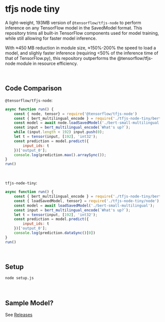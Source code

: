 # tfjs node tiny
A light-weight, 193MB version of `@tensorflow/tfjs-node` to perform inference on any TensorFlow model in the SavedModel format. 
This repository trims all built-in TensorFlow components used for model training, while still allowing for faster model inference.

With ≈450 MB reduction in module size, ≈150%-200% the speed to load a model, and slighly faster inference (requiring <50% of the inference time of that of TensorFlow.py), this repository outperforms the @tensorflow/tfjs-node module in resource efficiency.

<br>

## Code Comparison
`@tensorflow/tfjs-node`:

```js
async function run() {
    const { node, tensor} = require('@tensorflow/tfjs-node')
    const { bert_multilingual_encode } = require('./tfjs-node-tiny/bert-tokenizer')
    const model = await node.loadSavedModel('./bert-small-multilingual');
    const input = bert_multilingual_encode(`What's up?`);
    while (input.length < 192) input.push(0);
    let t = tensor(input, [192], 'int32');
    const prediction = model.predict({
        input_ids: t
    })['output_0'];
    console.log(prediction.max().arraySync());
}
run()
```
<br>

`tfjs-node-tiny`:

```js
async function run() {
    const { bert_multilingual_encode } = require('./tfjs-node-tiny/bert-tokenizer');
    const { loadSavedModel, tensor} = require('./tfjs-node-tiny/node');
    const model = await loadSavedModel('./bert-small-multilingual');
    const input = bert_multilingual_encode(`What's up?`);
    let t = tensor(input, [192], 'int32');
    const prediction = model.predict({
        input_ids: t
    })['output_0'];
    console.log(prediction.dataSync()[0])
}
run()
```

<br>

## Setup

```bash
node setup.js
```
<br>

## Sample Model?
See [Releases](https://github.com/FredZhang7/tfjs-node-tiny/releases/tag/text-classification)
